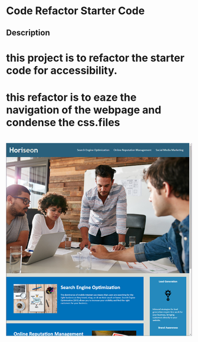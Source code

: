 # Code Refactor Starter Code

## Description

# this project is to refactor the starter code for accessibility.

# this refactor is to eaze the navigation of the webpage and condense the css.files

# ![](Develop/assets/images/Screenshot%202022-09-16%20045256.png)



